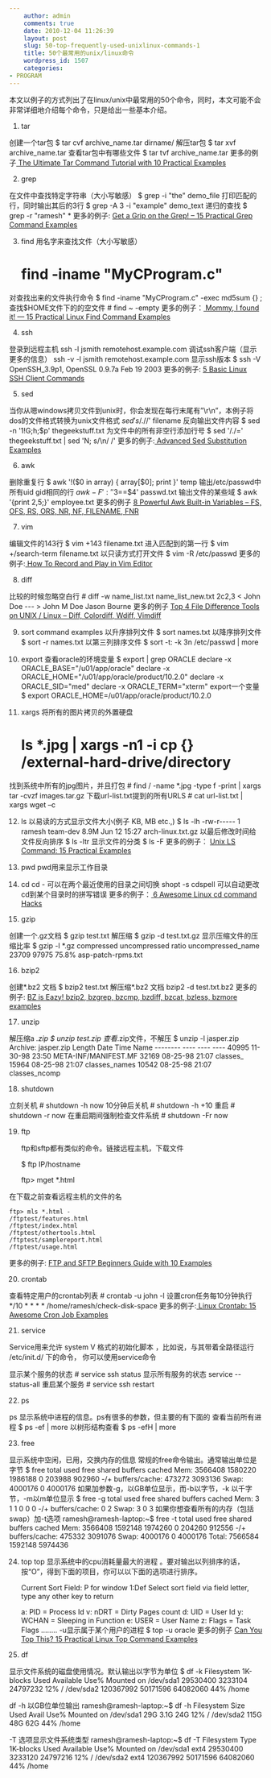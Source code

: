 ```yaml
---
    author: admin
    comments: true
    date: 2010-12-04 11:26:39
    layout: post
    slug: 50-top-frequently-used-unixlinux-commands-1
    title: 50个最常用的unix/linux命令
    wordpress_id: 1507
    categories:
- PROGRAM
---
```


本文以例子的方式列出了在linux/unix中最常用的50个命令，同时，本文可能不会非常详细地介绍每个命令，只是给出一些基本介绍。   

1. tar 

创建一个tar包 
    $ tar cvf archive_name.tar dirname/ 
解压tar包 
    $ tar xvf archive_name.tar 
查看tar包中有哪些文件 
    $ tar tvf archive_name.tar 
更多的例子[ The Ultimate Tar Command Tutorial with 10 Practical Examples ](http://www.thegeekstuff.com/2010/04/unix-tar-command-examples/)

2. grep 

在文件中查找特定字符串（大小写敏感） 
    $ grep -i "the" demo_file 
打印匹配的行，同时输出其后的3行 
    $ grep -A 3 -i "example" demo_text 
递归的查找 
    $ grep -r "ramesh" * 
更多的例子: <a href="http://www.thegeekstuff.com/2009/03/15-practical-unix-grep-command-examples/">Get a Grip on the Grep! – 15 Practical Grep Command Examples </a>

3. find 
用名字来查找文件（大小写敏感） 
    # find -iname "MyCProgram.c" 
对查找出来的文件执行命令 
    $ find -iname "MyCProgram.c" -exec md5sum {} \; 
查找$HOME文件下的的空文件 
    # find ~ -empty 
更多的例子：[ Mommy, I found it! — 15 Practical Linux Find Command Examples](http://www.thegeekstuff.com/2009/03/15-practical-linux-find-command-examples/) 

4. ssh 

登录到远程主机 
    ssh -l jsmith remotehost.example.com 
调试ssh客户端（显示更多的信息） 
    ssh -v -l jsmith remotehost.example.com 
显示ssh版本 
    $ ssh -V 
    OpenSSH_3.9p1, OpenSSL 0.9.7a Feb 19 2003 
更多的例子: [5 Basic Linux SSH Client Commands ](http://www.thegeekstuff.com/2008/05/5-basic-linux-ssh-client-commands/)

5. sed 

当你从嗯windows拷贝文件到unix时，你会发现在每行末尾有”\r\n”，本例子将dos的文件格式转换为unix文件格式 
    $sed 's/.$//' filename 
反向输出文件内容 
    $ sed -n '1!G;h;$p' thegeekstuff.txt 
为文件中的所有非空行添加行号 
    $ sed '/./=' thegeekstuff.txt | sed 'N; s/\n/ /' 
更多的例子:[ Advanced Sed Substitution Examples](http://www.thegeekstuff.com/2009/10/unix-sed-tutorial-advanced-sed-substitution-examples/) 

6. awk 

删除重复行 
    $ awk '!($0 in array) { array[$0]; print }' temp 
输出/etc/passwd中所有uid gid相同的行 
    $awk -F ':' '$3==$4' passwd.txt 
输出文件的某些域 
    $ awk '{print $2,$5;}' employee.txt 
更多的例子 [8 Powerful Awk Built-in Variables – FS, OFS, RS, ORS, NR, NF, FILENAME, FNR](http://www.thegeekstuff.com/2010/01/8-powerful-awk-built-in-variables-fs-ofs-rs-ors-nr-nf-filename-fnr/) 

7. vim 

编辑文件的143行 
    $ vim +143 filename.txt 
进入匹配到的第一行 
    $ vim +/search-term filename.txt 
以只读方式打开文件 
    $ vim -R /etc/passwd 
更多的例子:[ How To Record and Play in Vim Editor ](http://www.thegeekstuff.com/2009/01/vi-and-vim-macro-tutorial-how-to-record-and-play/)

8. diff 

比较的时候忽略空白行 
    # diff -w name_list.txt name_list_new.txt 
    2c2,3 
< John Doe --- > John M Doe 
Jason Bourne 
更多的例子 [Top 4 File Difference Tools on UNIX / Linux – Diff, Colordiff, Wdiff, Vimdiff ](http://www.thegeekstuff.com/2010/06/linux-file-diff-utilities/)

9. sort command examples 
以升序排列文件 
    $ sort names.txt 
以降序排列文件 
    $ sort -r names.txt 
以第三列排序文件 
    $ sort -t: -k 3n /etc/passwd | more 

10. export 
查看oracle的环境变量 
    $ export | grep ORACLE 
    declare -x ORACLE_BASE="/u01/app/oracle" 
    declare -x ORACLE_HOME="/u01/app/oracle/product/10.2.0" 
    declare -x ORACLE_SID="med" 
    declare -x ORACLE_TERM="xterm" 
    export一个变量 
    $ export ORACLE_HOME=/u01/app/oracle/product/10.2.0 

11. xargs 
将所有的图片拷贝的外置硬盘 
    # ls *.jpg | xargs -n1 -i cp {} /external-hard-drive/directory 
找到系统中所有的jpg图片，并且打包 
    # find / -name *.jpg -type f -print | xargs tar -cvzf images.tar.gz 
下载url-list.txt提到的所有URLS 
    # cat url-list.txt | xargs wget –c 

12. ls 
以易读的方式显示文件大小(例子 KB, MB etc.,) 
    $ ls -lh 
    -rw-r----- 1 ramesh team-dev 8.9M Jun 12 15:27 arch-linux.txt.gz 
    以最后修改时间给文件反向排序 
    $ ls -ltr 
    显示文件的分类 
    $ ls -F 
更多的例子： [Unix LS Command: 15 Practical Examples ](http://www.thegeekstuff.com/2009/07/linux-ls-command-examples/)

13. pwd 
    pwd用来显示工作目录 

14. cd 
    cd - 可以在两个最近使用的目录之间切换 
    shopt -s cdspell 可以自动更改cd到某个目录时的拼写错误 
更多的例子：[ 6 Awesome Linux cd command Hacks ](http://www.thegeekstuff.com/2008/10/6-awesome-linux-cd-command-hacks-productivity-tip3-for-geeks/)

15. gzip 

创建一个.gz文档 
    $ gzip test.txt 
解压缩 
    $ gzip -d test.txt.gz 
显示压缩文件的压缩比率 
    $ gzip -l *.gz 
    compressed        uncompressed  ratio uncompressed_name 
    23709               97975  75.8% asp-patch-rpms.txt 

16. bzip2 

创建*.bz2 文档 
    $ bzip2 test.txt 
解压缩*.bz2 文档 
    bzip2 -d test.txt.bz2 
更多的例子: [BZ is Eazy! bzip2, bzgrep, bzcmp, bzdiff, bzcat, bzless, bzmore examples ](http://www.thegeekstuff.com/2010/10/bzcommand-examples/)

17. unzip 

解压缩a *.zip 
    $ unzip test.zip 
查看*.zip文件，不解压 
    $ unzip -l jasper.zip 
    Archive:  jasper.zip 
    Length     Date   Time    Name 
    --------    ----   ----    ---- 
    40995  11-30-98 23:50   META-INF/MANIFEST.MF 
    32169  08-25-98 21:07   classes_ 
    15964  08-25-98 21:07   classes_names 
    10542  08-25-98 21:07   classes_ncomp 

18. shutdown 

立刻关机 
    # shutdown -h now 
10分钟后关机 
    # shutdown -h +10 
重启 
    # shutdown -r now 
在重启期间强制检查文件系统 
    # shutdown -Fr now 

19. ftp 

    ftp和sftp都有类似的命令。链接远程主机，下载文件 

    $ ftp IP/hostname 

    ftp> mget *.html 

在下载之前查看远程主机的文件的名 

    ftp> mls *.html - 
    /ftptest/features.html 
    /ftptest/index.html 
    /ftptest/othertools.html 
    /ftptest/samplereport.html 
    /ftptest/usage.html 
更多的例子: [FTP and SFTP Beginners Guide with 10 Examples ](http://www.thegeekstuff.com/2010/06/ftp-sftp-tutorial/)

20. crontab 

查看特定用户的crontab列表 
    # crontab -u john -l 
设置cron任务每10分钟执行 
    */10 * * * * /home/ramesh/check-disk-space 
更多的例子:[ Linux Crontab: 15 Awesome Cron Job Examples ](http://www.thegeekstuff.com/2009/06/15-practical-crontab-examples/)

21. service 

Service用来允许 system V 格式的初始化脚本 ，比如说，与其带着全路径运行 /etc/init.d/ 下的命令， 你可以使用service命令 

显示某个服务的状态 
    # service ssh status 
显示所有服务的状态 
    service --status-all 
重启某个服务 
    # service ssh restart 

22. ps 

ps 显示系统中进程的信息。ps有很多的参数，但主要的有下面的 
查看当前所有进程 
    $ ps -ef | more 
以树形结构查看 
    $ ps -efH | more 

23. free 

显示系统中空闲，已用，交换内存的信息 
常规的free命令输出。通常输出单位是字节 
    $ free 
        total       used       free     shared    buffers     cached 
    Mem:       3566408    1580220    1986188          0     203988     902960 
    -/+ buffers/cache:     473272    3093136 
    Swap:      4000176          0    4000176 
    如果加参数-g，以GB单位显示，而-b以字节，-k 以千字节，-m以m单位显示 
    $ free -g 
        total       used       free     shared    buffers     cached 
    Mem:             3          1          1          0          0          0 
    -/+ buffers/cache:          0          2 
    Swap:            3          0          3 
如果你想查看所有的内存（包括swap）加-t选项 
    ramesh@ramesh-laptop:~$ free -t 
        total       used       free     shared    buffers     cached 
    Mem:       3566408    1592148    1974260          0     204260     912556 
    -/+ buffers/cache:     475332    3091076 
    Swap:      4000176          0    4000176 
    Total:     7566584    1592148    5974436 

24. top 
    top 显示系统中的cpu消耗量最大的进程 。要对输出以列排序的话，按“O”，得到下面的项目，你可以以下面的选项进行排序。 

    Current Sort Field:  P  for window 1:Def 
    Select sort field via field letter, type any other key to return 

    a: PID        = Process Id              v: nDRT       = Dirty Pages count 
    d: UID        = User Id                 y: WCHAN      = Sleeping in Function 
    e: USER       = User Name               z: Flags      = Task Flags 
    ........ 
-u显示属于某个用户的进程 
$ top -u oracle 
更多的例子 [Can You Top This? 15 Practical Linux Top Command Examples ](http://www.thegeekstuff.com/2010/01/15-practical-unix-linux-top-command-examples/)

25. df 

显示文件系统的磁盘使用情况。默认输出以字节为单位 
    $ df -k 
    Filesystem           1K-blocks      Used Available Use% Mounted on 
    /dev/sda1             29530400   3233104  24797232  12% / 
    /dev/sda2            120367992  50171596  64082060  44% /home 

df -h 以GB位单位输出 
    ramesh@ramesh-laptop:~$ df -h 
    Filesystem            Size  Used Avail Use% Mounted on 
    /dev/sda1              29G  3.1G   24G  12% / 
    /dev/sda2             115G   48G   62G  44% /home 

-T 选项显示文件系统类型 
    ramesh@ramesh-laptop:~$ df -T 
    Filesystem    Type   1K-blocks      Used Available Use% Mounted on 
    /dev/sda1     ext4    29530400   3233120  24797216  12% / 
    /dev/sda2     ext4   120367992  50171596  64082060  44% /home
